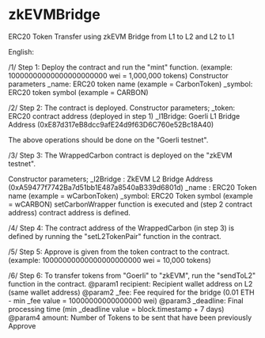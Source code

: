 # zkEVMBridge
ERC20 Token Transfer using zkEVM Bridge from L1 to L2 and L2 to L1

English: 

/1/
Step 1: Deploy the <ERC20> contract and run the "mint" function. (example: 10000000000000000000000 wei = 1,000,000 tokens)
Constructor parameters
_name: ERC20 token name (example = CarbonToken)
_symbol: ERC20 token symbol (example = CARBON)

/2/
Step 2: The <CarbonWrapper> contract is deployed. 
Constructor parameters;
_token: ERC20 contract address (deployed in step 1)
_l1Bridge: Goerli L1 Bridge Address (0xE87d317eB8dcc9afE24d9f63D6C760e52Bc18A40)

The above operations should be done on the "Goerli testnet".

/3/
Step 3: The WrappedCarbon contract is deployed on the "zkEVM testnet".

Constructor parameters;
_l2Bridge : ZkEVM L2 Bridge Address (0xA59477f7742Ba7d51bb1E487a8540aB339d6801d)
_name : ERC20 Token name (example = wCarbonToken)
_symbol: ERC20 Token symbol (example = wCARBON)
setCarbonWrapper function is executed and <carbonWrapper> (step 2 contract address) contract address is defined.

/4/
Step 4: The contract address of the WrappedCarbon (in step 3) is defined by running the "setL2TokenPair" function in the <CarbonWrapper> contract.

/5/
Step 5: Approve is given from the <ERC20> token contract to the <CarbonWrapper> contract. (example: 10000000000000000000000 wei = 10,000 tokens)

/6/ 
Step 6: To transfer tokens from "Goerli" to "zkEVM", run the "sendToL2" function in the <CarbonWrapper> contract.
    @param1 recipient: Recipient wallet address on L2 (same wallet address)
    @param2 _fee: Fee required for the bridge (0.01 ETH - min _fee value = 10000000000000000 wei)
    @param3 _deadline: Final processing time (min _deadline value = block.timestamp + 7 days)
    @param4 amount: Number of Tokens to be sent that have been previously Approve


